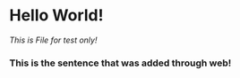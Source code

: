# Hello World!

_This is File for test only!_


### This is the sentence that was added through web!
